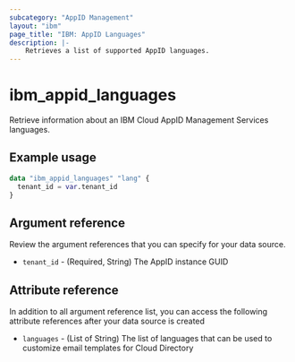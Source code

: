 ```yaml
---
subcategory: "AppID Management"
layout: "ibm"
page_title: "IBM: AppID Languages"
description: |-
    Retrieves a list of supported AppID languages.
---
```


# ibm_appid_languages

Retrieve information about an IBM Cloud AppID Management Services languages.

## Example usage

```terraform
data "ibm_appid_languages" "lang" {
  tenant_id = var.tenant_id
}
```

## Argument reference
Review the argument references that you can specify for your data source.

- `tenant_id` - (Required, String) The AppID instance GUID

## Attribute reference
In addition to all argument reference list, you can access the following attribute references after your data source is created

- `languages` - (List of String) The list of languages that can be used to customize email templates for Cloud Directory
